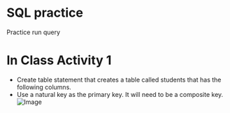 # SQL practice
Practice run query
# In Class Activity 1
* Create table statement that creates a table called students that has the following columns.
* Use a natural key as the primary key. It will need to be a composite key.
![Image](https://github.com/user-attachments/assets/015eef57-921e-45b4-9101-b8034a7b41ac)
